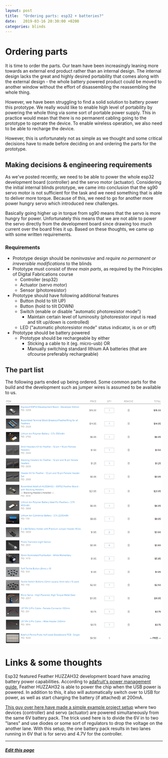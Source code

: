 ```yaml
---
layout: post
title:  "Ordering parts: esp32 + batteries?"
date:   2019-03-16 20:30:00 +0200
categories: blinds
---
```

# Ordering parts

It is time to order the parts. Our team have been increasingly  leaning more towards an external end product rather than an internal design. The internal design lacks the great and highly desired portability that comes along with the external design - the whole battery powered product could be moved to another window without the effort of disassembling the reassembling the whole thing.

However, we have been struggling to find a solid solution to battery power this prototype. We really would like to enable high level of portability by powering the whole thing via some sort of portable power supply. This in practice would mean that there is no permanent cabling going to the prototype to operate the device. To enable wireless operation, we also need to be able to recharge the device.

However, this is unfortunately not as simple as we thought and some critical decisions have to made before deciding on and ordering the parts for the prototype.

## Making decisions & engineering requirements

As we've posted recently, we need to be able to power the whole esp32 development board (controller) and the servo motor (actuator). Considering the initial internal blinds prototype, we came into conclusion that the sg90 servo motor is not sufficient for the task and we need something that is able to deliver more torque. Because of this, we need to go for another more power hungry servo which introduced new challenges.

Basically going higher up in torque from sg90 means that the servo is more hungry for power. Unfortunately this means that we are not able to power the servo directly from the development board since drawing too much current over the board fries it up. Based on these thoughts, we came up with some written requirements.

### Requirements

- Prototype design should be *noninvasive* and *require no permanent or irreversible modifications* to the blinds
- Prototype must consist of *three main parts*, as required by the Principles of Digital Fabrications course
  - Controller (esp32)
  - Actuator (servo motor)
  - Sensor (photoresistor)
- Prototype should have following additional features
  - Button (hold to tilt UP)
  - Button (hold to tilt DOWN)
  - Switch (enable or disable "automatic photoresistor mode")
    - Maintain certain level of luminosity (photoresistor input is read and tilt up/down is controlled)
  - LED ("automatic photoresistor mode" status indicator, is on or off)
- Prototype should be battery powered
  - Prototype should be rechargeable by either
    - Sticking a cable to it (eg. micro-usb) OR
    - Manually switching standard lithium AA batteries (that are ofcourse preferably rechargeable)

## The part list

The following parts ended up being ordered. Some common parts for the build and the development such as jumper wires is assumed to be available to us.

![image-title-here](/assets/ordered-parts.png)

# Links & some thoughts

Esp32 featured Feather HUZZAH32 development board have amazing battery power capabilities. According to [adafruit's power management guide], Feather HUZZAH32 is able to power the chip when the USB power is powered. In addition to this, it also will automatically switch over to USB for power, as well as start charging the battery (if attached) at 200mA.

[This guy over here have made a simple example project setup][orionrobots] where two devices (controller) and servo (actuator) are powered simultaneously from the same 6V battery pack. The trick used here is to divide the 6V in to two "lanes" and use diodes or some sort of regulators to drop the voltage on the another lane. With this setup, the one battery pack results in two lanes running in 6V that is for servo and 4.7V for the controller.

---

##### <a href="{{ site.github.repository_url }}/tree/master/{{ page.relative_path }}">Edit this page</a>

[orionrobots]: http://orionrobots.co.uk/2015/04/04/powering-arduino-uno-from-4xaa-batteries/
[adafruit's power management guide]: https://learn.adafruit.com/adafruit-huzzah32-esp32-feather/power-management
